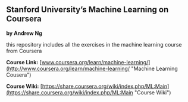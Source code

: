 ## Stanford University’s Machine Learning on Coursera
**by Andrew Ng**

this repository includes all the exercises in the machine learning course from Coursera


**Course Link:** [www.coursera.org/learn/machine-learning/](http://www.coursera.org/learn/machine-learning/ "Machine Learning Cousera")

**Course Wiki:** [https://share.coursera.org/wiki/index.php/ML:Main](https://share.coursera.org/wiki/index.php/ML:Main "Course Wiki")
